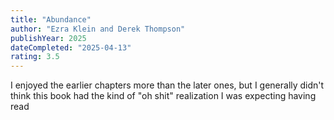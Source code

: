 ```yaml
---
title: "Abundance"
author: "Ezra Klein and Derek Thompson"
publishYear: 2025
dateCompleted: "2025-04-13"
rating: 3.5
---
```


I enjoyed the earlier chapters more than the later ones, but I generally didn't think this
book had the kind of "oh shit" realization I was expecting having read
